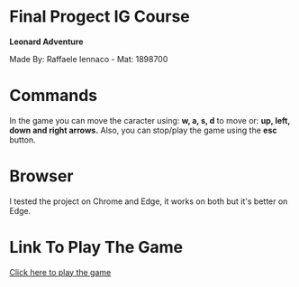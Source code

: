 # Final Progect IG Course

<p><b> Leonard Adventure </b></p>
<p> Made By: Raffaele Iennaco - Mat: 1898700 </p>

# Commands

In the game you can move the caracter using: <b>w, a, s, d</b> to move or: <b>up, left, down and right arrows.</b>
Also, you can stop/play the game using the <b>esc</b> button.

# Browser

I tested the project on Chrome and Edge, it works on both but it's better on Edge.

# Link To Play The Game

[Click here to play the game](https://sapienzainteractivegraphicscourse.github.io/final-project-raffaeleiennaco/index.html)
